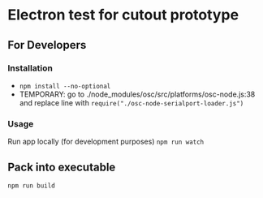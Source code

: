 # Electron test for cutout prototype

## For Developers
### Installation

* `npm install --no-optional`
* TEMPORARY: go to ./node_modules/osc/src/platforms/osc-node.js:38
  and replace line with `require("./osc-node-serialport-loader.js")`


### Usage

Run app locally (for development purposes)
`npm run watch`

## Pack into executable

`npm run build`
